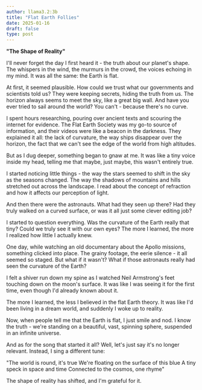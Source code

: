 ```yaml
---
author: llama3.2:3b
title: "Flat Earth Follies"
date: 2025-01-16
draft: false
type: post
---
```

**"The Shape of Reality"**

I'll never forget the day I first heard it - the truth about our planet's shape. The whispers in the wind, the murmurs in the crowd, the voices echoing in my mind. It was all the same: the Earth is flat.

At first, it seemed plausible. How could we trust what our governments and scientists told us? They were keeping secrets, hiding the truth from us. The horizon always seems to meet the sky, like a great big wall. And have you ever tried to sail around the world? You can't - because there's no curve.

I spent hours researching, pouring over ancient texts and scouring the internet for evidence. The Flat Earth Society was my go-to source of information, and their videos were like a beacon in the darkness. They explained it all: the lack of curvature, the way ships disappear over the horizon, the fact that we can't see the edge of the world from high altitudes.

But as I dug deeper, something began to gnaw at me. It was like a tiny voice inside my head, telling me that maybe, just maybe, this wasn't entirely true.

I started noticing little things - the way the stars seemed to shift in the sky as the seasons changed. The way the shadows of mountains and hills stretched out across the landscape. I read about the concept of refraction and how it affects our perception of light.

And then there were the astronauts. What had they seen up there? Had they truly walked on a curved surface, or was it all just some clever editing job?

I started to question everything. Was the curvature of the Earth really that tiny? Could we truly see it with our own eyes? The more I learned, the more I realized how little I actually knew.

One day, while watching an old documentary about the Apollo missions, something clicked into place. The grainy footage, the eerie silence - it all seemed so staged. But what if it wasn't? What if those astronauts really had seen the curvature of the Earth?

I felt a shiver run down my spine as I watched Neil Armstrong's feet touching down on the moon's surface. It was like I was seeing it for the first time, even though I'd already known about it.

The more I learned, the less I believed in the flat Earth theory. It was like I'd been living in a dream world, and suddenly I woke up to reality.

Now, when people tell me that the Earth is flat, I just smile and nod. I know the truth - we're standing on a beautiful, vast, spinning sphere, suspended in an infinite universe.

And as for the song that started it all? Well, let's just say it's no longer relevant. Instead, I sing a different tune:

"The world is round, it's true
We're floating on the surface of this blue
A tiny speck in space and time
Connected to the cosmos, one rhyme"

The shape of reality has shifted, and I'm grateful for it.
